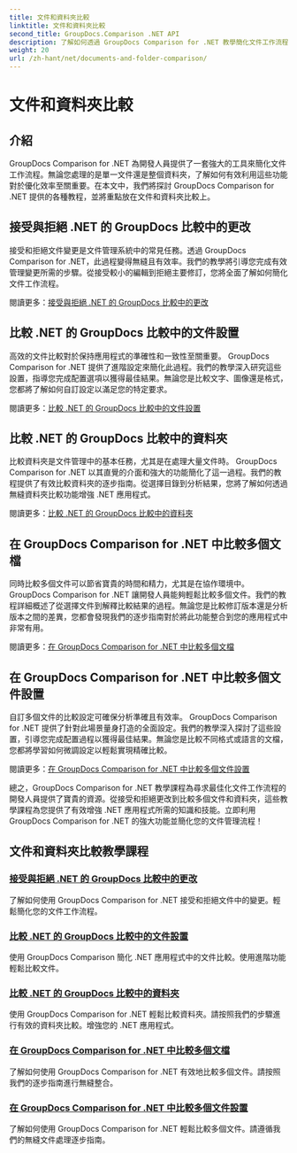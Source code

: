 ```yaml
---
title: 文件和資料夾比較
linktitle: 文件和資料夾比較
second_title: GroupDocs.Comparison .NET API
description: 了解如何透過 GroupDocs Comparison for .NET 教學簡化文件工作流程。輕鬆接受、拒絕更改並比較文件和資料夾。
weight: 20
url: /zh-hant/net/documents-and-folder-comparison/
---
```


# 文件和資料夾比較

## 介紹

GroupDocs Comparison for .NET 為開發人員提供了一套強大的工具來簡化文件工作流程。無論您處理的是單一文件還是整個資料夾，了解如何有效利用這些功能對於優化效率至關重要。在本文中，我們將探討 GroupDocs Comparison for .NET 提供的各種教程，並將重點放在文件和資料夾比較上。

## 接受與拒絕 .NET 的 GroupDocs 比較中的更改

接受和拒絕文件變更是文件管理系統中的常見任務。透過 GroupDocs Comparison for .NET，此過程變得無縫且有效率。我們的教學將引導您完成有效管理變更所需的步驟。從接受較小的編輯到拒絕主要修訂，您將全面了解如何簡化文件工作流程。

閱讀更多：[接受與拒絕 .NET 的 GroupDocs 比較中的更改](./accept-reject-changes-dotnet/)

## 比較 .NET 的 GroupDocs 比較中的文件設置

高效的文件比較對於保持應用程式的準確性和一致性至關重要。 GroupDocs Comparison for .NET 提供了進階設定來簡化此過程。我們的教學深入研究這些設置，指導您完成配置選項以獲得最佳結果。無論您是比較文字、圖像還是格式，您都將了解如何自訂設定以滿足您的特定要求。

閱讀更多：[比較 .NET 的 GroupDocs 比較中的文件設置](./compare-documents-settings-dotnet/)

## 比較 .NET 的 GroupDocs 比較中的資料夾

比較資料夾是文件管理中的基本任務，尤其是在處理大量文件時。 GroupDocs Comparison for .NET 以其直覺的介面和強大的功能簡化了這一過程。我們的教程提供了有效比較資料夾的逐步指南。從選擇目錄到分析結果，您將了解如何透過無縫資料夾比較功能增強 .NET 應用程式。

閱讀更多：[比較 .NET 的 GroupDocs 比較中的資料夾](./compare-folders-dotnet/)

## 在 GroupDocs Comparison for .NET 中比較多個文檔

同時比較多個文件可以節省寶貴的時間和精力，尤其是在協作環境中。 GroupDocs Comparison for .NET 讓開發人員能夠輕鬆比較多個文件。我們的教程詳細概述了從選擇文件到解釋比較結果的過程。無論您是比較修訂版本還是分析版本之間的差異，您都會發現我們的逐步指南對於將此功能整合到您的應用程式中非常有用。

閱讀更多：[在 GroupDocs Comparison for .NET 中比較多個文檔](./compare-multiple-documents-dotnet/)

## 在 GroupDocs Comparison for .NET 中比較多個文件設置

自訂多個文件的比較設定可確保分析準確且有效率。 GroupDocs Comparison for .NET 提供了針對此場景量身打造的全面設定。我們的教學深入探討了這些設置，引導您完成配置過程以獲得最佳結果。無論您是比較不同格式或語言的文檔，您都將學習如何微調設定以輕鬆實現精確比較。

閱讀更多：[在 GroupDocs Comparison for .NET 中比較多個文件設置](./compare-multiple-documents-settings-dotnet/)

總之，GroupDocs Comparison for .NET 教學課程為尋求最佳化文件工作流程的開發人員提供了寶貴的資源。從接受和拒絕更改到比較多個文件和資料夾，這些教學課程為您提供了有效增強 .NET 應用程式所需的知識和技能。立即利用 GroupDocs Comparison for .NET 的強大功能並簡化您的文件管理流程！
## 文件和資料夾比較教學課程
### [接受與拒絕 .NET 的 GroupDocs 比較中的更改](./accept-reject-changes-dotnet/)
了解如何使用 GroupDocs Comparison for .NET 接受和拒絕文件中的變更。輕鬆簡化您的文件工作流程。
### [比較 .NET 的 GroupDocs 比較中的文件設置](./compare-documents-settings-dotnet/)
使用 GroupDocs Comparison 簡化 .NET 應用程式中的文件比較。使用進階功能輕鬆比較文件。
### [比較 .NET 的 GroupDocs 比較中的資料夾](./compare-folders-dotnet/)
使用 GroupDocs Comparison for .NET 輕鬆比較資料夾。請按照我們的步驟進行有效的資料夾比較。增強您的 .NET 應用程式。
### [在 GroupDocs Comparison for .NET 中比較多個文檔](./compare-multiple-documents-dotnet/)
了解如何使用 GroupDocs Comparison for .NET 有效地比較多個文件。請按照我們的逐步指南進行無縫整合。
### [在 GroupDocs Comparison for .NET 中比較多個文件設置](./compare-multiple-documents-settings-dotnet/)
了解如何使用 GroupDocs Comparison for .NET 輕鬆比較多個文件。請遵循我們的無縫文件處理逐步指南。